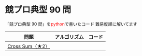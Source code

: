 # 競プロ典型 90 問

「競プロ典型 90 問」を<span style="color: red; ">python</span>で書いたコード
難易度順に解いてます

|                                    問題                                    | アルゴリズム | コード |
| :------------------------------------------------------------------------: | :----------: | :----: |
| [Cross Sum（★2）](https://atcoder.jp/contests/typical90/tasks/typical90_d) |              |        |
